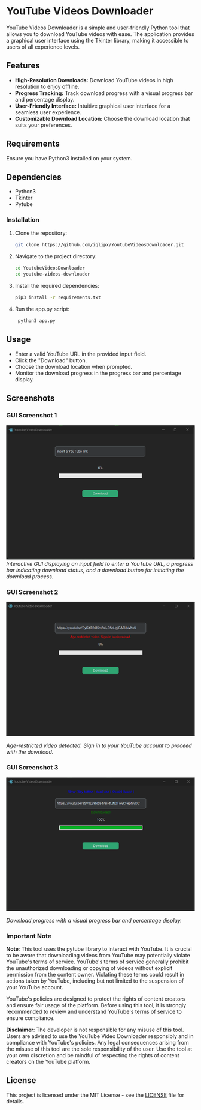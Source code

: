
# YouTube Videos Downloader

YouTube Videos Downloader is a simple and user-friendly Python tool that allows you to download YouTube videos with ease. The application provides a graphical user interface using the Tkinter library, making it accessible to users of all experience levels.

## Features

- **High-Resolution Downloads:** Download YouTube videos in high resolution to enjoy offline.
- **Progress Tracking:** Track download progress with a visual progress bar and percentage display.
- **User-Friendly Interface:** Intuitive graphical user interface for a seamless user experience.
- **Customizable Download Location:** Choose the download location that suits your preferences.

## Requirements

Ensure you have Python3 installed on your system.

## Dependencies

- Python3
- Tkinter
- Pytube


### Installation

1. Clone the repository:

   ```bash
   git clone https://github.com/iqlipx/YoutubeVideosDownloader.git


2. Navigate to the project directory:
   
   ```bash
   cd YoutubeVideosDownloader
   cd youtube-videos-downloader
   ```

3. Install the required dependencies:

   ```bash
   pip3 install -r requirements.txt
   ```

4. Run the app.py script:
   ```bash
    python3 app.py
   ```
## Usage

- Enter a valid YouTube URL in the provided input field.
- Click the "Download" button.
- Choose the download location when prompted.
- Monitor the download progress in the progress bar and percentage display.

## Screenshots

### GUI Screenshot 1

![Screenshot 1](YouTube-videos-downloader/screenshot.png)<br/>
*Interactive GUI displaying an input field to enter a YouTube URL, a progress bar indicating download status, and a download button for initiating the download process.*

### GUI Screenshot 2<br/>
![Screenshot 2](YouTube-videos-downloader/screenshot2.png)

*Age-restricted video detected. Sign in to your YouTube account to proceed with the download.*

### GUI Screenshot 3<br/>
![GUI Screenshot 3](YouTube-videos-downloader/screenshot3.png)

*Download progress with a visual progress bar and percentage display.*



### Important Note

**Note**: This tool uses the pytube library to interact with YouTube. It is crucial to be aware that downloading videos from YouTube may potentially violate YouTube's terms of service. YouTube's terms of service generally prohibit the unauthorized downloading or copying of videos without explicit permission from the content owner. Violating these terms could result in actions taken by YouTube, including but not limited to the suspension of your YouTube account.

YouTube's policies are designed to protect the rights of content creators and ensure fair usage of the platform. Before using this tool, it is strongly recommended to review and understand YouTube's terms of service to ensure compliance.

**Disclaimer**: The developer is not responsible for any misuse of this tool. Users are advised to use the YouTube Video Downloader responsibly and in compliance with YouTube's policies. Any legal consequences arising from the misuse of this tool are the sole responsibility of the user. Use the tool at your own discretion and be mindful of respecting the rights of content creators on the YouTube platform.


## License

This project is licensed under the MIT License - see the [LICENSE](LICENSE) file for details.



